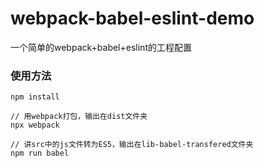 # webpack-babel-eslint-demo

一个简单的webpack+babel+eslint的工程配置

### 使用方法

```shell
npm install

// 用webpack打包，输出在dist文件夹
npx webpack 

// 讲src中的js文件转为ES5，输出在lib-babel-transfered文件夹
npm run babel
```